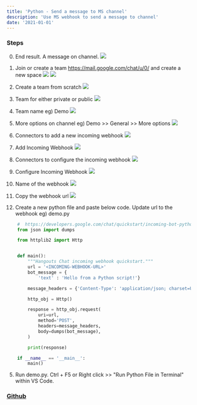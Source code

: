 ```yaml
---
title: 'Python - Send a message to MS channel'
description: 'Use MS webhook to send a message to channel'
date: '2021-01-01'
---
```

### Steps
0. End result. A message on channel.
    ![](https://github.com/az-09/python-send-a-message-to-team-channel/blob/main/images/0.jpg?raw=true)

1. Join or create a team https://mail.google.com/chat/u/0/ and create a new space
    ![](https://github.com/az-09/python-send-a-message-to-team-channel/blob/main/images/1.jpg?raw=true)
    ![](https://github.com/az-09/python-send-a-message-to-team-channel/blob/main/images/2.jpg?raw=true)

2. Create a team from scratch
    ![](https://github.com/az-09/python-send-a-message-to-team-channel/blob/main/images/3.jpg?raw=true)

3. Team for either private or public
    ![](https://github.com/az-09/python-send-a-message-to-team-channel/blob/main/images/4.jpg?raw=true)

4. Team name eg) Demo
    ![](https://github.com/az-09/python-send-a-message-to-team-channel/blob/main/images/5.jpg?raw=true)

5. More options on channel eg) Demo >> General >> More options
    ![](https://github.com/az-09/python-send-a-message-to-team-channel/blob/main/images/6.jpg?raw=true)

6. Connectors to add a new incoming webhook
    ![](https://github.com/az-09/python-send-a-message-to-team-channel/blob/main/images/7.jpg?raw=true)

7. Add Incoming Webhook
    ![](https://github.com/az-09/python-send-a-message-to-team-channel/blob/main/images/8.jpg?raw=true)

8. Connectors to configure the incoming webhook
    ![](https://github.com/az-09/python-send-a-message-to-team-channel/blob/main/images/9.jpg?raw=true)

9. Configure Incoming Webhook
    ![](https://github.com/az-09/python-send-a-message-to-team-channel/blob/main/images/10.jpg?raw=true)

10. Name of the webhook
    ![](https://github.com/az-09/python-send-a-message-to-team-channel/blob/main/images/11.jpg?raw=true)

11. Copy the webhook url
    ![](https://github.com/az-09/python-send-a-message-to-team-channel/blob/main/images/12.jpg?raw=true)

12. Create a new python file and paste below code. Update url to the webhook eg) demo.py
```python
    #  https://developers.google.com/chat/quickstart/incoming-bot-python
    from json import dumps

    from httplib2 import Http


    def main():
        """Hangouts Chat incoming webhook quickstart."""
        url = '<INCOMING-WEBHOOK-URL>'
        bot_message = {
            'text' : 'Hello from a Python script!'}

        message_headers = {'Content-Type': 'application/json; charset=UTF-8'}

        http_obj = Http()

        response = http_obj.request(
            uri=url,
            method='POST',
            headers=message_headers,
            body=dumps(bot_message),
        )

        print(response)

    if __name__ == '__main__':
        main()
```
5. Run demo.py. Ctrl + F5 or Right click >> "Run Python File in Terminal"  within VS Code.

### [Github](https://github.com/az-09/python-send-a-message-to-team-channel.git)